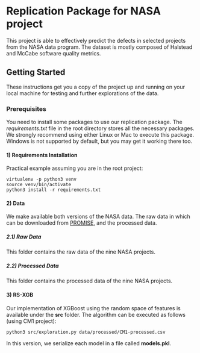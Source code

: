 
# Replication Package for NASA project

This project is able to effectively predict the defects in selected projects from the NASA data program. The dataset is mostly composed of Halstead and McCabe software quality metrics.

## Getting Started

These instructions get you a copy of the project up and running on your local machine for testing and further explorations of the data.

### Prerequisites

You need to install some packages to use our replication package. The *requirements.txt* file in the root directory stores all the necessary packages. We strongly recommend using either Linux or Mac to execute this package. Windows is not supported by default, but you may get it working there too.

<h4>1) Requirements Installation</h4>

Practical example assuming you are in the root project:

```shell
virtualenv -p python3 venv
source venv/bin/activate
python3 install -r requirements.txt
```

<h4>2) Data</h4>

We make available both versions of the NASA data. The raw data in which can be downloaded from [PROMISE](http://promise.site.uottawa.ca/SERepository/), and the processed data.

<h5>2.1) Raw Data</h5>

This folder contains the raw data of the nine NASA projects.

<h5>2.2) Processed Data</h5>

This folder contains the processed data of the nine NASA projects.

<h4>3) RS-XGB</h4>

Our implementation of XGBoost using the random space of features is available under the **src** folder. The algorithm can be executed as follows (using CM1 project):

```shell
python3 src/exploration.py data/processed/CM1-processed.csv
```

In this version, we serialize each model in a file called **models.pkl**.
